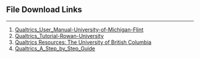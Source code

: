 ## File Download Links
-----

1. [Qualtrics_User_Manual-University-of-Michigan-Flint](https://www.umflint.edu/sites/default/files/groups/Research_and_Sponsored_Programs/qualtricsusermanual.pdf)
1. [Qualtrics_Tutorial-Rowan-University](https://irt.rowan.edu/_docs/training/manuals/qualtrics_handout_08_17rev.pdf)
1. [Qualtrics Resources: The University of British Columbia](https://it.ubc.ca/services/teaching-learning-tools/survey-tool/qualtrics-training)
1. [Qualtrics_A_Step_by_Step_Guide](https://www.nursing.upenn.edu/live/files/106-qualtrics-step-by-step-manualpdf)